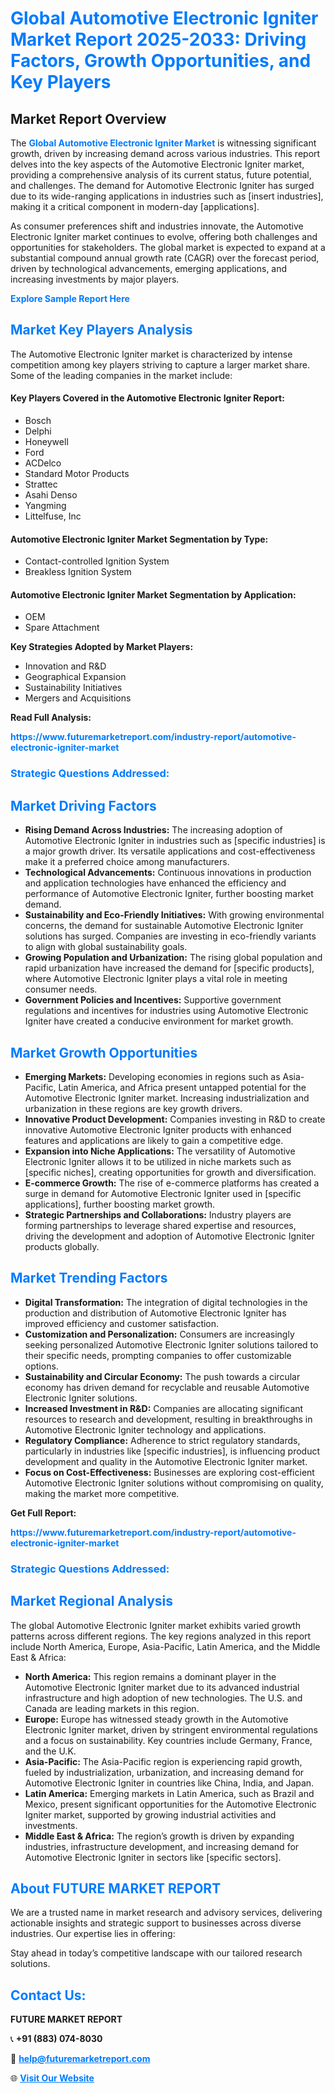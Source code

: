 <h1 style="color: #007BFF;">Global Automotive Electronic Igniter Market Report 2025-2033: Driving Factors, Growth Opportunities, and Key Players</h1>

<section id="overview">
<h2>Market Report Overview</h2>
<p>The <a href="https://www.futuremarketreport.com/industry-report/automotive-electronic-igniter-market" style="color: #007BFF; text-decoration: none;"><strong>Global Automotive Electronic Igniter Market</strong></a> is witnessing significant growth, driven by increasing demand across various industries. This report delves into the key aspects of the Automotive Electronic Igniter market, providing a comprehensive analysis of its current status, future potential, and challenges. The demand for Automotive Electronic Igniter has surged due to its wide-ranging applications in industries such as [insert industries], making it a critical component in modern-day [applications].</p>
<p>As consumer preferences shift and industries innovate, the Automotive Electronic Igniter market continues to evolve, offering both challenges and opportunities for stakeholders. The global market is expected to expand at a substantial compound annual growth rate (CAGR) over the forecast period, driven by technological advancements, emerging applications, and increasing investments by major players.</p>
</section>

<section id="overview">
<p><a href="https://www.futuremarketreport.com/request-sample/reportId=103441" style="color: #007BFF; text-decoration: none;"><strong>Explore Sample Report Here</strong></a></p>
</section>

<section id="key-players">
<h2 style="color: #007BFF;">Market Key Players Analysis</h2>
<p>The Automotive Electronic Igniter market is characterized by intense competition among key players striving to capture a larger market share. Some of the leading companies in the market include:</p>
<h4>Key Players Covered in the Automotive Electronic Igniter Report:</h4>
<ul><li>Bosch</li><li>Delphi</li><li>Honeywell</li><li>Ford</li><li>ACDelco</li><li>Standard Motor Products</li><li>Strattec</li><li>Asahi Denso</li><li>Yangming</li><li>Littelfuse, Inc</li></ul>
<h4>Automotive Electronic Igniter Market Segmentation by Type:</h4>
<ul><li>Contact-controlled Ignition System</li><li>Breakless Ignition System</li></ul>

<h4>Automotive Electronic Igniter Market Segmentation by Application:</h4>
<ul><li>OEM</li><li>Spare Attachment</li></ul>
<p><strong>Key Strategies Adopted by Market Players:</strong></p>
<ul>
<li>Innovation and R&D</li>
<li>Geographical Expansion</li>
<li>Sustainability Initiatives</li>
<li>Mergers and Acquisitions</li>
</ul>
</section>

<section>
<p><strong>Read Full Analysis: </strong></p><a href="https://www.futuremarketreport.com/industry-report/automotive-electronic-igniter-market" style="color: #007BFF; text-decoration: none;"><strong>https://www.futuremarketreport.com/industry-report/automotive-electronic-igniter-market</strong></a>
<h3 style="color: #007BFF;">Strategic Questions Addressed:</h3>
</section>

<section id="driving-factors">
<h2 style="color: #007BFF;">Market Driving Factors</h2>
<ul>
<li><strong>Rising Demand Across Industries:</strong> The increasing adoption of Automotive Electronic Igniter in industries such as [specific industries] is a major growth driver. Its versatile applications and cost-effectiveness make it a preferred choice among manufacturers.</li>
<li><strong>Technological Advancements:</strong> Continuous innovations in production and application technologies have enhanced the efficiency and performance of Automotive Electronic Igniter, further boosting market demand.</li>
<li><strong>Sustainability and Eco-Friendly Initiatives:</strong> With growing environmental concerns, the demand for sustainable Automotive Electronic Igniter solutions has surged. Companies are investing in eco-friendly variants to align with global sustainability goals.</li>
<li><strong>Growing Population and Urbanization:</strong> The rising global population and rapid urbanization have increased the demand for [specific products], where Automotive Electronic Igniter plays a vital role in meeting consumer needs.</li>
<li><strong>Government Policies and Incentives:</strong> Supportive government regulations and incentives for industries using Automotive Electronic Igniter have created a conducive environment for market growth.</li>
</ul>
</section>

<section id="growth-opportunities">
<h2 style="color: #007BFF;">Market Growth Opportunities</h2>
<ul>
<li><strong>Emerging Markets:</strong> Developing economies in regions such as Asia-Pacific, Latin America, and Africa present untapped potential for the Automotive Electronic Igniter market. Increasing industrialization and urbanization in these regions are key growth drivers.</li>
<li><strong>Innovative Product Development:</strong> Companies investing in R&D to create innovative Automotive Electronic Igniter products with enhanced features and applications are likely to gain a competitive edge.</li>
<li><strong>Expansion into Niche Applications:</strong> The versatility of Automotive Electronic Igniter allows it to be utilized in niche markets such as [specific niches], creating opportunities for growth and diversification.</li>
<li><strong>E-commerce Growth:</strong> The rise of e-commerce platforms has created a surge in demand for Automotive Electronic Igniter used in [specific applications], further boosting market growth.</li>
<li><strong>Strategic Partnerships and Collaborations:</strong> Industry players are forming partnerships to leverage shared expertise and resources, driving the development and adoption of Automotive Electronic Igniter products globally.</li>
</ul>
</section>

<section id="trending-factors">
<h2 style="color: #007BFF;">Market Trending Factors</h2>
<ul>
<li><strong>Digital Transformation:</strong> The integration of digital technologies in the production and distribution of Automotive Electronic Igniter has improved efficiency and customer satisfaction.</li>
<li><strong>Customization and Personalization:</strong> Consumers are increasingly seeking personalized Automotive Electronic Igniter solutions tailored to their specific needs, prompting companies to offer customizable options.</li>
<li><strong>Sustainability and Circular Economy:</strong> The push towards a circular economy has driven demand for recyclable and reusable Automotive Electronic Igniter solutions.</li>
<li><strong>Increased Investment in R&D:</strong> Companies are allocating significant resources to research and development, resulting in breakthroughs in Automotive Electronic Igniter technology and applications.</li>
<li><strong>Regulatory Compliance:</strong> Adherence to strict regulatory standards, particularly in industries like [specific industries], is influencing product development and quality in the Automotive Electronic Igniter market.</li>
<li><strong>Focus on Cost-Effectiveness:</strong> Businesses are exploring cost-efficient Automotive Electronic Igniter solutions without compromising on quality, making the market more competitive.</li>
</ul>
</section>

<section>
<p><strong>Get Full Report: </strong></p><a href="https://www.futuremarketreport.com/industry-report/automotive-electronic-igniter-market" style="color: #007BFF; text-decoration: none;"><strong>https://www.futuremarketreport.com/industry-report/automotive-electronic-igniter-market</strong></a>
<h3 style="color: #007BFF;">Strategic Questions Addressed:</h3>
</section>


<section id="regional-analysis">
<h2 style="color: #007BFF;">Market Regional Analysis</h2>
<p>The global Automotive Electronic Igniter market exhibits varied growth patterns across different regions. The key regions analyzed in this report include North America, Europe, Asia-Pacific, Latin America, and the Middle East & Africa:</p>
<ul>
<li><strong>North America:</strong> This region remains a dominant player in the Automotive Electronic Igniter market due to its advanced industrial infrastructure and high adoption of new technologies. The U.S. and Canada are leading markets in this region.</li>
<li><strong>Europe:</strong> Europe has witnessed steady growth in the Automotive Electronic Igniter market, driven by stringent environmental regulations and a focus on sustainability. Key countries include Germany, France, and the U.K.</li>
<li><strong>Asia-Pacific:</strong> The Asia-Pacific region is experiencing rapid growth, fueled by industrialization, urbanization, and increasing demand for Automotive Electronic Igniter in countries like China, India, and Japan.</li>
<li><strong>Latin America:</strong> Emerging markets in Latin America, such as Brazil and Mexico, present significant opportunities for the Automotive Electronic Igniter market, supported by growing industrial activities and investments.</li>
<li><strong>Middle East & Africa:</strong> The region’s growth is driven by expanding industries, infrastructure development, and increasing demand for Automotive Electronic Igniter in sectors like [specific sectors].</li>
</ul>
</section>

<footer>
<h2 style="color: #007BFF;">About FUTURE MARKET REPORT</h2>
<p>We are a trusted name in market research and advisory services, delivering actionable insights and strategic support to businesses across diverse industries. Our expertise lies in offering:</p>

<p>Stay ahead in today’s competitive landscape with our tailored research solutions.</p>

<h2 style="color: #007BFF;">Contact Us:</h2>
<p><strong>FUTURE MARKET REPORT</strong></p>
<p>📞 <strong>+91 (883) 074-8030</strong></p>
<p>📧 <strong><a href="mailto:help@futuremarketreport.com" style="color: #007BFF;">help@futuremarketreport.com</a></strong></p>
<p>🌐 <strong><a href="https://www.futuremarketreport.com/" style="color: #007BFF;">Visit Our Website</a></strong></p>
</footer>